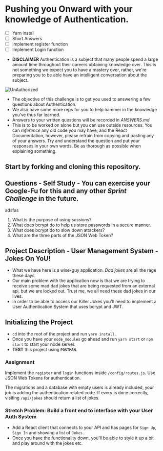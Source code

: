 # Pushing you Onward with your knowledge of Authentication.
- [ ] Yarn install
- [ ] Short Answers
- [ ] Implement register function
- [ ] Implement Login function

- **DISCLAIMER** Authentication is a subject that many people spend a large amount time throughout their careers obtaining knowledge over. This is not something we expect you to have a mastery over, rather, we're preparing you to be able have an intelligent conversation about the subject.

![UnAuthorized](keep-calm-you-are-not-authorized.png)

- The objective of this challenge is to get you used to answering a few questions about Authentication.
- We also have some more reps for you to help hammer in the knowledge you've thus far learned.
- Answers to your written questions will be recorded in _ANSWERS.md_
- This is to be worked on alone but you can use outside resources. You can _reference_ any old code you may have, and the React Documentation, however, please refrain from copying and pasting any of your answers. Try and understand the question and put your responses in your own words. Be as thorough as possible when explaining something.

## Start by forking and cloning this repository.

## Questions - Self Study - You can exercise your Google-Fu for this and any other _Sprint Challenge_ in the future.
adsfas
1. What is the purpose of using _sessions_?
2. What does bcrypt do to help us store passwords in a secure manner.
3. What does bcrypt do to slow down attackers?
4. What are the three parts of the JSON Web Token?

## Project Description - User Management System - Jokes On YoU!

- What we have here is a wise-guy application. _Dad jokes_ are all the rage these days.
- Our main problem with the application now is that we are trying to receive some mad dad jokes that are being requested from an external api, but we are locked out. Trust me, we all need these dad jokes in our lives.
- In order to be able to access our Killer Jokes you'll need to implement a User Authentication System that uses bcrypt and JWT.

## Initializing the Project

- `cd` into the root of the project and run `yarn install`.
- Once you have your `node_modules` go ahead and run `yarn start` or `npm start` to start your node server.
- **TEST** this project using **`POSTMAN`**.

### Assignment

Implement the `register` and `login` functions inside `/config/routes.js`. Use JSON Web Tokens for authentication.

The migrations and a database with empty users is already included, your job is adding the authentication related code. If every is done correctly, visiting `/api/jokes` should return a list of jokes.

### Stretch Problem: Build a front end to interface with your User Auth System

- Add a React client that connects to your API and has pages for `Sign Up`, `Sign In` and showing a list of `Jokes`.
- Once you have the functionality down, you'll be able to style it up a bit and play around with the jokes etc.

